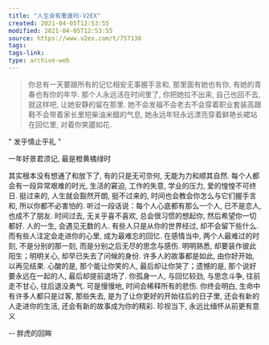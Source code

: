 ```yaml
---
title: "人生会有重逢吗-V2EX"
created: 2021-04-05T12:53:55
modified: 2021-04-05T12:53:55
source: https://www.v2ex.com/t/757138
tags:
tags-link:
type: archive-web
---
```

> 你总有一天要跟所有的记忆相安无事握手言和, 那里面有她也有你, 有她的青春也有你的年华. 那个人永远活在时间里了, 你把她拉不出来, 自己也回不去, 就这样吧, 让她安静的留在那里. 她不会发福不会老去不会穿着职业套装高跟鞋不会带着家长里短柴油米醋的气息, 她永远年轻永远漂亮穿着鲜艳长裙站在回忆里, 对着你笑靥如花.

" 发乎情止乎礼 "

一年好景君须记, 最是橙黄橘绿时

其实根本没有想通了和放下了, 有的只是无可奈何, 无能为力和顺其自然. 每个人都会有一段异常艰难的时光, 生活的窘迫, 工作的失意, 学业的压力, 爱的惶惶不可终日. 挺过来的, 人生就会豁然开朗, 挺不过来的, 时间也会教会你怎么与它们握手言和, 所以你都不必害怕的. 听过一段话说：每个人心底都有那么一个人, 已不是恋人, 也成不了朋友. 时间过去, 无关乎喜不喜欢, 总会很习惯的想起你, 然后希望你一切都好. 人的一生, 会遇见无数的人. 有些人只是从你的世界经过, 却不会留下些什么. 而有些人注定会走进你的心里, 成为最难忘的回忆. 在感情当中, 两个人最难过的时刻, 不是分别的那一刻, 而是分别之后无尽的思念与感伤. 明明熟悉, 却要装作彼此阳生；明明关心, 却早已失去了问候的身份. 许多人的故事都是如此, 由你好开始, 以再见结束. 心酸的是, 那个能让你笑的人, 最后却让你哭了；遗憾的是, 那个说好要永远在一起的人, 最后却提前退场了. 你孤身一人, 与回忆较劲, 与思念斗争, 往前走不甘心, 往后退没勇气. 可是慢慢地, 时间会稀释所有的悲伤. 你终会明白, 生命中有许多人都只是过客, 那些失去, 是为了让你更好的开始往后的日子里, 还会有新的人走进你的生活, 还会有新的故事成为你的精彩. 珍视当下, 永远比缅怀从前更有意义

-- 胖虎的回眸